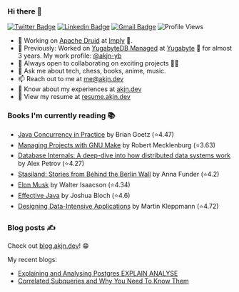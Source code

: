 ### Hi there 👋

[![Twitter Badge](https://img.shields.io/badge/-@AkJn99-1ca0f1?style=flat-square&labelColor=1ca0f1&logo=twitter&logoColor=white&link=https://twitter.com/AkJn99)](https://twitter.com/AkJn99) 
[![Linkedin Badge](https://img.shields.io/badge/-AkJn99-blue?style=flat-square&logo=Linkedin&logoColor=white&link=https://www.linkedin.com/in/AkJn99/)](https://www.linkedin.com/in/AkJn99/)
[![Gmail Badge](https://img.shields.io/badge/-me@akjn.dev-c14438?style=flat-square&logo=Gmail&logoColor=white&link=mailto:me@akjn.dev)](mailto:me@akjn.dev)
![Profile Views](https://komarev.com/ghpvc/?username=Akshat-Jain&label=Profile%20views&color=0e75b6&style=flat-square)

- 🔭 Working on [Apache Druid](https://github.com/apache/druid) at [Imply](https://imply.io) 🚀.
- 🔭 Previously: Worked on [YugabyteDB Managed](https://cloud.yugabyte.com) at [Yugabyte](https://www.yugabyte.com) 🚀 for almost 3 years. My work profile: [@akjn-yb](https://www.github.com/akjn-yb)
- 👯 Always open to collaborating on exciting projects 🧑‍💻
- 💬 Ask me about tech, chess, books, anime, music.
- 📫 Reach out to me at me@akjn.dev
- 👋 Know about my experiences at [akjn.dev](https://www.akjn.dev)
- 📄 View my resume at [resume.akjn.dev](https://resume.akjn.dev)


### Books I'm currently reading 📚
<!-- GOODREADS-LIST:START -->
- [Java Concurrency in Practice](https://www.goodreads.com/review/show/6628149395?utm_medium=api&utm_source=rss) by Brian Goetz (⭐️4.47)
- [Managing Projects with GNU Make](https://www.goodreads.com/review/show/5972734993?utm_medium=api&utm_source=rss) by Robert Mecklenburg (⭐️3.63)
- [Database Internals: A deep-dive into how distributed data systems work](https://www.goodreads.com/review/show/5941920903?utm_medium=api&utm_source=rss) by Alex Petrov (⭐️4.27)
- [Stasiland: Stories from Behind the Berlin Wall](https://www.goodreads.com/review/show/5894719487?utm_medium=api&utm_source=rss) by Anna Funder (⭐️4.2)
- [Elon Musk](https://www.goodreads.com/review/show/5894718013?utm_medium=api&utm_source=rss) by Walter Isaacson (⭐️4.34)
- [Effective Java](https://www.goodreads.com/review/show/5894718823?utm_medium=api&utm_source=rss) by Joshua Bloch (⭐️4.6)
- [Designing Data-Intensive Applications](https://www.goodreads.com/review/show/5894718402?utm_medium=api&utm_source=rss) by Martin Kleppmann (⭐️4.72)
<!-- GOODREADS-LIST:END -->

### Blog posts ✍️ 
Check out [blog.akjn.dev](https://blog.akjn.dev)! 😁

My recent blogs:
<!-- BLOG-POST-LIST:START -->
- [Explaining and Analysing Postgres EXPLAIN ANALYSE](https://blog.akjn.dev/explaining-and-analysing-postgres-explain-analyse)
- [Correlated Subqueries and Why You Need To Know Them](https://blog.akjn.dev/correlated-subqueries-and-why-you-need-to-know-them)
<!-- BLOG-POST-LIST:END -->
